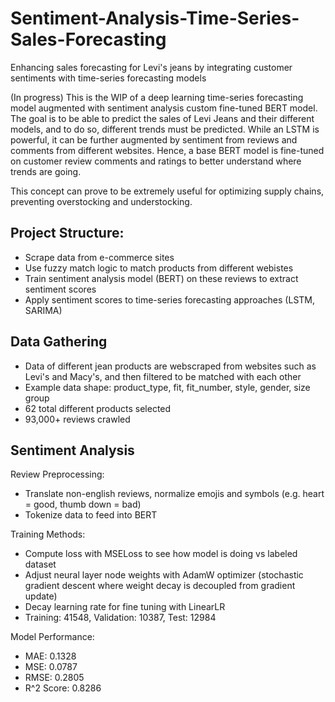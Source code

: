 # Sentiment-Analysis-Time-Series-Sales-Forecasting
Enhancing sales forecasting for Levi's jeans by integrating customer sentiments with time-series forecasting models

(In progress) This is the WIP of a deep learning time-series forecasting model augmented with sentiment analysis custom fine-tuned BERT model. The goal is to be able to predict the sales of Levi Jeans and their different models, and to do so, different trends must be predicted. While an LSTM is powerful, it can be further augmented by sentiment from reviews and comments from different websites. Hence, a base BERT model is fine-tuned on customer review comments and ratings to better understand where trends are going.

This concept can prove to be extremely useful for optimizing supply chains, preventing overstocking and understocking.

## Project Structure:
- Scrape data from e-commerce sites
- Use fuzzy match logic to match products from different webistes
- Train sentiment analysis model (BERT) on these reviews to extract sentiment scores
- Apply sentiment scores to time-series forecasting approaches (LSTM, SARIMA)

## Data Gathering
- Data of different jean products are webscraped from websites such as Levi's and Macy's, and then filtered to be matched with each other
- Example data shape: product_type, fit, fit_number, style, gender, size group
- 62 total different products selected
- 93,000+ reviews crawled

## Sentiment Analysis
Review Preprocessing:
- Translate non-english reviews, normalize emojis and symbols (e.g. heart = good, thumb down = bad)
- Tokenize data to feed into BERT

Training Methods:
- Compute loss with MSELoss to see how model is doing vs labeled dataset
- Adjust neural layer node weights with AdamW optimizer (stochastic gradient descent where weight decay is decoupled from gradient update)
- Decay learning rate for fine tuning with LinearLR
- Training: 41548, Validation: 10387, Test: 12984

Model Performance:
- MAE: 0.1328
- MSE: 0.0787
- RMSE: 0.2805
- R^2 Score: 0.8286
